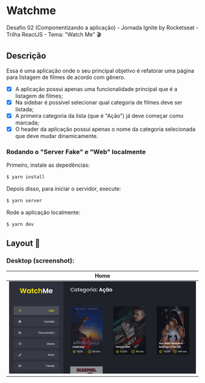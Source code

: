 # Watchme

Desafio 02 (Componentizando a aplicação) - Jornada Ignite by Rocketseat - Trilha ReactJS - Tema: "Watch Me" 🎬


## Descrição
Essa é uma aplicação onde o seu principal objetivo é refatorar uma página para listagem de filmes de acordo com gênero. 

- [x] A aplicação possui apenas uma funcionalidade principal que é a listagem de filmes;
- [x] Na sidebar é possível selecionar qual categoria de filmes deve ser listada;
- [x] A primeira categoria da lista (que é "Ação") já deve começar como marcada;
- [x] O header da aplicação possui apenas o nome da categoria selecionada que deve mudar dinamicamente.

###  Rodando o "Server Fake" e "Web" localmente

Primeiro, instale as depedências:
```sh
$ yarn install
```

Depois disso, para iniciar o servidor, execute:
```sh
$ yarn server
```

Rode a aplicação localmente:
```sh
$ yarn dev 
```

## Layout 🤩

### Desktop (screenshot):

| Home | 
| --- |
| <img src="https://github.com/jfernandesdev/ignite-challenge02-watchme/blob/a945f92ba5892cd1a86be0941b18ee7c12ece2b3/public/desktop-1.png" /> |

